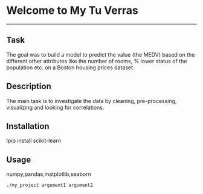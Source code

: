 # Welcome to My Tu Verras
***

## Task
The goal was to build a model to predict the value (the MEDV) based on the different other attributes like the number of rooms, % lower status of the population etc. on a Boston housing prices dataset.
## Description
The main task is to investigate the data by cleaning, pre-processing, visualizing and looking for correlations.

## Installation
!pip install scikit-learn
## Usage
numpy,pandas,matplotlib,seaborn
```
./my_project argument1 argument2
```